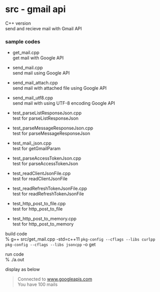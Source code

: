 src - gmail api 
===============

C++ version <br/>
send and recieve mail with Gmail API <br/>


### sample codes
- get_mail.cpp <br/>
get mail with Google API <br/>
- send_mail.cpp <br/>
send mail using Google API <br/>
- send_mail_attach.cpp <br/>
send mail with attached file using Google API <br/>
- send_mail_utf8.cpp <br/>
send mail with using UTF-8 encoding Google API <br/>

- test_parseListResponseJson.cpp <br/>
test for parseListResponseJson <br/>
- test_parseMessageResponseJson.cpp <br/>
test for parseMessageResponseJson <br/>
- test_mail_json.cpp <br/>
test for getGmailParam <br/>
- test_parseAccessTokenJson.cpp <br/>
test for  parseAccessTokenJson <br/>
- test_readClientJsonFile.cpp <br/>
test for readClientJsonFile <br/>
- test_readRefreshTokenJsonFile.cpp <br/>
test for readRefreshTokenJsonFile <br/>
- test_http_post_to_file.cpp <br/>
 test for http_post_to_file <br/>
- test_http_post_to_memory.cpp <br/>
 test for http_post_to_memory <br/>


build code <br/>
% g++ src/get_mail.cpp -std=c++11 `pkg-config --cflags --libs curlpp` `pkg-config --cflags --libs jsoncpp` -o get <br/>  

run code <br/>
% ./a.out

display as below <br/>
> Connected to www.googleapis.com <br/>
> You have 100 mails <br/>

